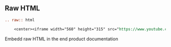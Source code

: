 
## Raw HTML

```rst
.. raw:: html

    <center><iframe width="560" height="315" src="https://www.youtube.com/embed/JQ8RQru-Y9Y" frameborder="0" allow="accelerometer; autoplay; encrypted-media; gyroscope; picture-in-picture" allowfullscreen></iframe></center>

```

Embedd raw HTML in the end product documentation
